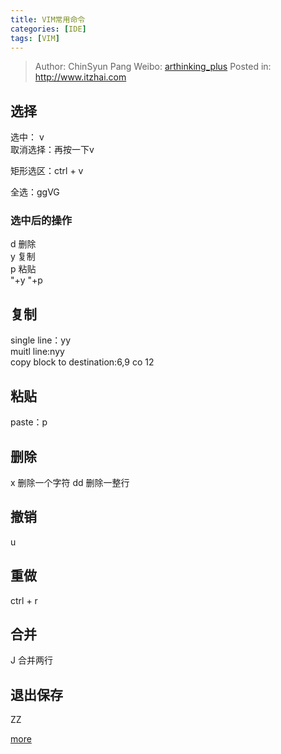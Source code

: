 ```yaml
---
title: VIM常用命令
categories: [IDE]
tags: [VIM]
---
```


> Author: ChinSyun Pang
> Weibo: [arthinking_plus](http://weibo.com/arthinkingplus)
> Posted in: http://www.itzhai.com

## 选择
选中： v    
取消选择：再按一下v    

矩形选区：ctrl + v

全选：ggVG

### 选中后的操作
d  删除    
y  复制    
p  粘贴    
"+y
"+p

## 复制
single line：yy    
muitl line:nyy    
copy block to destination:6,9 co 12    

## 粘贴
paste：p    

## 删除
x  删除一个字符
dd  删除一整行

## 撤销
u

## 重做
ctrl + r

## 合并
J  合并两行    

## 退出保存
ZZ    

[more](http://blog.csdn.net/ithomer/article/details/5929428 "more")

